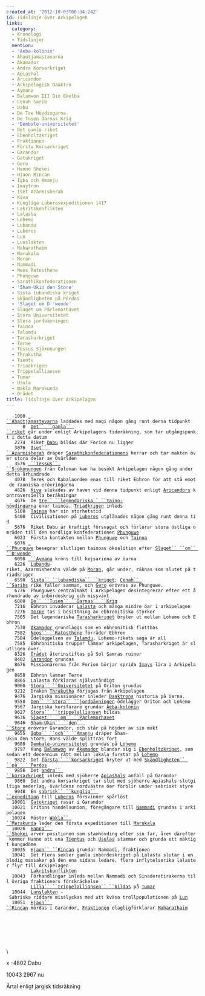 ```yaml
---
created_at: '2012-10-03T06:34:24Z'
id: Tidslinje över Arkipelagen
links:
  category:
  - Kronologi
  - Tidslinjer
  mention:
  - 'Aeba-kolonin'
  - Ahaotjamastavarna
  - Akamador
  - Andra Korsarkriget
  - Apiashal
  - Aricandor
  - Arkipelagisk Daaktro
  - Aymana
  - Balamwon III Oio Ekelba
  - Cenah Sarib
  - Dabu
  - De Tre Hövdingarna
  - De Tusen Öarnas Krig
  - 'Dembale-universitetet'
  - Det gamla riket
  - Ebenholtzkriget
  - Fraktionen
  - Första Korsarkriget
  - Garandor
  - Gatukriget
  - Gero
  - Hanno Shokei
  - Hjaon Rincan
  - Igba och Amanju
  - Imaytron
  - Iset Azarmisherah
  - Kiva
  - Kungliga Luberosexpeditionen 1417
  - Lakritskonflikten
  - Lalasta
  - Lohemo
  - Lubandu
  - Luberos
  - Lun
  - Lunslakten
  - Maharathaïm
  - Marukala
  - Moran
  - Nammadi
  - Neos Ratosthene
  - Phunguwe
  - Sarathikonfederationen
  - 'Sham-Ukin den Store'
  - Sista lubandiska kriget
  - Skändligheten på Perdos
  - 'Slaget om D''wende'
  - Slaget om Pärlemorhavet
  - Stora Universitetet
  - Stora jordbävningen
  - Tainoa
  - Talamdu
  - Tarasharkriget
  - Terne
  - Tessus Sjökonungen
  - Thrakutha
  - Tientu
  - Triadkrigen
  - Trippelalliansen
  - Tumar
  - Usula
  - Wakla Marakunda
  - Örådet
title: Tidslinje över Arkipelagen
---
```


`  -1000 `[` ``Ahaotjamastavarna`]` laddades med magi någon gång runt denna tidpunkt`\
`      0  `[`Det`` ``gamla`` ``riket`]` går under enligt Arkipelagens tideräkning, som tar utgångspunkt i detta datum  `\
`   2274  Riket `[`Dabu`]` bildas där Forion nu ligger`\
`   3076  `[`Iset`` ``Azarmisherah`]` dräper `[`Sarathikonfederationens`]` herrar och tar makten över stora delar av Övärlden `\
`   3576 `[` ``Tessus`` ``Sjökonungen`]` från Colonan kan ha besökt Arkipelagen någon gång under detta århundrade`\
`   4078  Terek och Kabalaorden enas till riket Ebhron för att stå emot de rauniska erövringarna`\
`   4626  `[`Kiva`]` slukades av haven vid denna tidpunkt enligt `[`Aricandors`]` kontroversiella beräkningar  `\
`   4676  De `[`tre`` ``legendariska`` ``taino-hövdingarna`]` enar tainoa, `[`Triadkrigen`]` inleds`\
`   5100  `[`Tainoa`]` har sin storhetstid `\
`   5400  Civilisationen på `[`Luberos`]` utplånades någon gång runt denna tid`\
`   5676  Riket Dabu är kraftigt försvagat och förlorar stora östliga områden till den nordliga konfederationen `[`Phunguwe`]\
`   6023  Första kontakten mellan `[`Phunguwe`]` och `[`Tainoa`]\
`   6076 `[` ``Phunguwe`][`Phunguwe`]` besegrar slutligen tainoas ökoalition efter `[`Slaget`` ``om`` ``D'wende`]\
`   6098 `[` ``Aymana`]` kröns till kejsarinna av öarna`\
`   6226  `[`Lubandu`]`-riket, Azarmisherahs välde på `[`Moran`]`, går under, räknas som slutet på triadkrigen`\
`   6590  `[`Sista`` ``lubandiska`` ``kriget`]`; `[`Cenah`` ``Saribs`]` rike faller samman, och `[`Gero`]` erövras av Phunguwe. `\
`   6776  Phunguwes centralmakt i Arkipelagen desintegrerar efter ett århundrade av inbördeskrig och missväxt`\
`   6800  `[`De`` ``Tusen`` ``Öarnas`` ``Krig`]\
`   7216  Ebhron invaderar `[`Lalasta`]` och många mindre öar i arkipelagen`\
`   7276  `[`Terne`]` tas i besittning av ebhronitiska styrkor`\
`   7505  Det legendariska `[`Tarasharkriget`]` bryter ut mellan Lohemo och Ebhron`\
`   7530  `[`Akamador`]` grundläggs som en ebhronitisk flottbas `\
`   7582  `[`Neos`` ``Ratosthene`]` förråder Ebhron`\
`   7584  Ödeläggelsen av `[`Talamdu`]`, Lohemo-rikets saga är all`\
`   7585  Ebhronitiska trupper lämnar arkipelagen, Tarasharkriget är slutligen över. `\
`   8326  `[`Örådet`]` återinstiftas på Sol Samras ruiner`\
`   8402  `[`Garandor`]` grundas`\
`   8676  Missionärerna från Forion börjar sprida `[`Imays`]` lära i Arkipelagen`\
`   8858  Ebhron lämnar Terne`\
`   8865  Lalasta förklaras självständigt`\
`   9060  `[`Stora`` ``Universitetet`]` på Oriton grundas`\
`   9212  Draken `[`Thrakutha`]` förjagas från Arkipelagen`\
`   9476  Jargiska missionärer inleder `[`Daaktrons`]` historia på öarna. `\
`   9558  `[`Den`` ``stora`` ``jordbävningen`]` ödelägger Oriton och Lohemo `\
`   9567  Jargiska korsfarare grundar `[`Aeba-kolonin`]` `\
`   9627  `[`Stora`` ``trippelalliansen`]` bildas`\
`   9636  `[`Slaget`` ``om`` ``Pärlemorhavet`]\
`   9646  `[`Sham-Ukin`` ``den`` ``Store`]` erövrar Garandor, och står på höjden av sin makt `\
`   9655  `[`Igba`` ``och`` ``Amanju`]` dräper Sham-Ukin den Store. Hans välde splittras fort`\
`   9680  `[`Dembale-universitetet`]` grundas på `[`Lohemo`]\
`   9797  Kung `[`Balamwon`]` av `[`Akamador`]` blandar sig i `[`Ebenholtzkriget`]`, som sedan ett decennium rått mellan lokala furstar på `[`Lohemo`]` `\
`   9822  Det `[`första`` ``korsarkriget`]` bryter ut med `[`Skändligheten`` ``på`` ``Perdos`]\
`   9856  Det `[`andra`` ``korsarkriget`]` inleds med sjöherre `[`Apiashals`]` anfall på Garandor`\
`   9860  Det andra korsarkriget tar slut med sjöherre Apiashals slutgiltiga nederlag, övärldens nordvästra öar förblir under sabriskt styre`\
`   9948  En `[`sabrisk`` ``kunglig`` ``expedition`]` till `[`Luberos`]` försvinner spårlöst`\
`  10001  `[`Gatukriget`]` rasar i Garandor`\
`  10021  Oritons handelsunion, föregångare till `[`Nammadi`]` grundas i arkipelagen`\
`  10024  Mäster `[`Wakla`` ``Marakunda`]` leder den första expeditionen till `[`Marukala`]\
`  10026  `[`Hanno`` ``Shokei`]` ärver positionen som stamhövding efter sin far, åren därefter kommer Hanno att ena `[`Tientus`]` och `[`Usulas`]` stammar och grunda ett mäktigt kungadöme`\
`  10035  `[`Hjaon`` ``Rincan`]` grundar Nammadi, fraktionen`\
`  10041  Det flera sekler gamla inbördeskriget på Lalasta slutar i en blodig massaker på den ena sidans ledare, flera inflytelserika lalaster flyr till Arkipelagen`\
`         `[`Lakritskonflikten`]\
`  10043  Förhandlingar inleds mellan Nammadi och Sinaderatirakerna till övriga fraktioners förskräckelse`\
`         `[`Lilla`` ``trippelalliansen`` ``bildas`][`Stora`` ``trippelalliansen`]` på `[`Tumar`]\
`  10044  `[`Lunslakten`]` - Sabriska riddare misslyckas med att kväsa trollpopulationen på `[`Lun`]` `\
`  10051  `[`Hjaon`` ``Rincan`]` mördas i Garandor, `[`Fraktionen`]` olagligförklarar `[`Maharathaïm`]` `\
`  `\
\
\
\
\
\
\

x -4802 Dabu

10043 2967 nu

Årtal enligt jargisk tidsräkning

  [` ``Ahaotjamastavarna`]: Ahaotjamastavarna
  [`Det`` ``gamla`` ``riket`]: Det_gamla_riket
  [`Dabu`]: Dabu
  [`Iset`` ``Azarmisherah`]: Iset_Azarmisherah
  [`Sarathikonfederationens`]: Sarathikonfederationen
  [` ``Tessus`` ``Sjökonungen`]: Tessus_Sjökonungen
  [`Kiva`]: Kiva
  [`Aricandors`]: Aricandor
  [`tre`` ``legendariska`` ``taino-hövdingarna`]: De_Tre_Hövdingarna
  [`Triadkrigen`]: Triadkrigen
  [`Tainoa`]: Tainoa
  [`Luberos`]: Luberos
  [`Phunguwe`]: Phunguwe
  [`Slaget`` ``om`` ``D'wende`]: Slaget_om_Dwende
  [` ``Aymana`]: Aymana
  [`Lubandu`]: Lubandu
  [`Moran`]: Moran
  [`Sista`` ``lubandiska`` ``kriget`]: Sista_lubandiska_kriget
  [`Cenah`` ``Saribs`]: Cenah_Sarib
  [`Gero`]: Gero
  [`De`` ``Tusen`` ``Öarnas`` ``Krig`]: De_Tusen_Öarnas_Krig
  [`Lalasta`]: Lalasta
  [`Terne`]: Terne
  [`Tarasharkriget`]: Tarasharkriget
  [`Akamador`]: Akamador
  [`Neos`` ``Ratosthene`]: Neos_Ratosthene
  [`Talamdu`]: Talamdu
  [`Örådet`]: Örådet
  [`Garandor`]: Garandor
  [`Imays`]: Imaytron
  [`Stora`` ``Universitetet`]: Stora_Universitetet
  [`Thrakutha`]: Thrakutha
  [`Daaktrons`]: Arkipelagisk_Daaktro
  [`Den`` ``stora`` ``jordbävningen`]: Stora_jordbävningen
  [`Aeba-kolonin`]: Aeba-kolonin
  [`Stora`` ``trippelalliansen`]: Trippelalliansen
  [`Slaget`` ``om`` ``Pärlemorhavet`]: Slaget_om_Pärlemorhavet
  [`Sham-Ukin`` ``den`` ``Store`]: Sham-Ukin_den_Store
  [`Igba`` ``och`` ``Amanju`]: Igba_och_Amanju
  [`Dembale-universitetet`]: Dembale-universitetet
  [`Lohemo`]: Lohemo
  [`Balamwon`]: Balamwon_III_Oio_Ekelba
  [`Ebenholtzkriget`]: Ebenholtzkriget
  [`första`` ``korsarkriget`]: Första_Korsarkriget
  [`Skändligheten`` ``på`` ``Perdos`]: Skändligheten_på_Perdos
  [`andra`` ``korsarkriget`]: Andra_Korsarkriget
  [`Apiashals`]: Apiashal
  [`sabrisk`` ``kunglig`` ``expedition`]: Kungliga_Luberosexpeditionen_1417
  [`Gatukriget`]: Gatukriget
  [`Nammadi`]: Nammadi
  [`Wakla`` ``Marakunda`]: Wakla_Marakunda
  [`Marukala`]: Marukala
  [`Hanno`` ``Shokei`]: Hanno_Shokei
  [`Tientus`]: Tientu
  [`Usulas`]: Usula
  [`Hjaon`` ``Rincan`]: Hjaon_Rincan
  [`Lakritskonflikten`]: Lakritskonflikten
  [`Tumar`]: Tumar
  [`Lunslakten`]: Lunslakten
  [`Lun`]: Lun
  [`Fraktionen`]: Fraktionen
  [`Maharathaïm`]: Maharathaïm